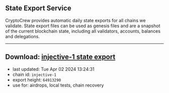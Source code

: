 ## State Export Service
CryptoCrew provides automatic daily state exports for all chains we validate. State export files can be used as genesis files and are a snapshot of the current blockchain state, including all validators, accounts, balances and delegations.

---
**Download: [injective-1 state export](https://dl-eu2.ccvalidators.com/SERVICE/injective/injective-1_export_64913290.json)**
---

- last updated: Tue Apr 02 2024 13:24:31
- chain id: `injective-1`
- export height: `64913290`
- use for: airdrops, local tests, chain recovery
